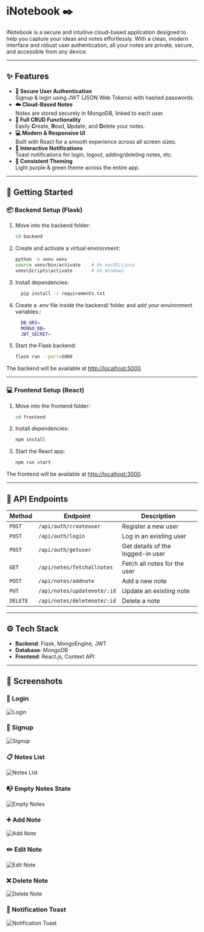 # iNotebook ✒️

iNotebook is a secure and intuitive cloud-based application designed to help you capture your ideas and notes effortlessly. With a clean, modern interface and robust user authentication, all your notes are private, secure, and accessible from any device.

---

## ✨ Features

- **🔐 Secure User Authentication**  
  Signup & login using JWT (JSON Web Tokens) with hashed passwords.
- **☁️ Cloud-Based Notes**  
  Notes are stored securely in MongoDB, linked to each user.
- **📝 Full CRUD Functionality**  
  Easily **C**reate, **R**ead, **U**pdate, and **D**elete your notes.
- **💻 Modern & Responsive UI**  
  Built with React for a smooth experience across all screen sizes.
- **🔔 Interactive Notifications**  
  Toast notifications for login, logout, adding/deleting notes, etc.
- **🎨 Consistent Theming**  
  Light purple & green theme across the entire app.

---

## 🚀 Getting Started

### 📦 Backend Setup (Flask)

1. Move into the backend folder:

    ```bash
    cd backend
    ```

2. Create and activate a virtual environment:

   ```bash
   python -m venv venv
   source venv/bin/activate    # On macOS/Linux
   venv\Scripts\activate       # On Windows
   ```

3. Install dependencies:

    ```bash
      pip install -r requirements.txt
    ```
    
4. Create a .env file inside the backend/ folder and add your environment variables::

    ```bash
      DB_URI=
      MONGO_DB=
      JWT_SECRET=
    ```

5. Start the Flask backend:

    ```bash
    flask run --port=5000
    ```

The backend will be available at [http://localhost:5000](http://localhost:5000).

---

### 💻 Frontend Setup (React)

1. Move into the frontend folder:

    ```bash
    cd frontend
    ```

2. Install dependencies:

    ```bash
    npm install
    ```

3. Start the React app:

    ```bash
    npm run start
    ```

The frontend will be available at [http://localhost:3000](http://localhost:3000).

---

## 📄 API Endpoints

| Method   | Endpoint                    | Description                       |
| -------- | --------------------------- | --------------------------------- |
| `POST`   | `/api/auth/createuser`      | Register a new user               |
| `POST`   | `/api/auth/login`           | Log in an existing user           |
| `POST`   | `/api/auth/getuser`         | Get details of the logged-in user |
| `GET`    | `/api/notes/fetchallnotes`  | Fetch all notes for the user      |
| `POST`   | `/api/notes/addnote`        | Add a new note                    |
| `PUT`    | `/api/notes/updatenote/:id` | Update an existing note           |
| `DELETE` | `/api/notes/deletenote/:id` | Delete a note                     |

---

## ⚙️ Tech Stack

- **Backend**: Flask, MongoEngine, JWT
- **Database**: MongoDB
- **Frontend**: React.js, Context API

---

## 📸 Screenshots

### 🔑 Login

![Login](./assets/image.png)

### 📝 Signup

![Signup](./assets/image-1.png)

### 📋 Notes List

![Notes List](./assets/image-4.png)

### 📭 Empty Notes State

![Empty Notes](./assets/image-2.png)

### ➕ Add Note

![Add Note](./assets/image-3.png)

### ✏️ Edit Note

![Edit Note](./assets/image-5.png)

### ❌ Delete Note

![Delete Note](./assets/image-6.png)

### 🔔 Notification Toast

![Notification Toast](./assets/image-7.png)
